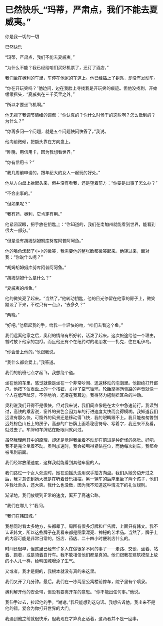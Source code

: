 # 已然快乐_“玛蒂，严肃点，我们不能去夏威夷。”

你是我一切的一切

已然快乐

“玛蒂，严肃点，我们不能去夏威夷。”

“为什么不能？我已经给咱们买好机票了，还订了酒店。”

我们坐在奥利的车里，车停在他家的车道上。他已经插上了钥匙，却没有发动车。

“你在开玩笑吗？”他边问，边在我脸上寻找我是开玩笑的痕迹。但他没找到，开始缓缓摇头，“夏威夷在三千英里之外。”

“所以才要坐飞机啊。”

他无视了我调节情绪的调侃：“你认真的？你什么时候干的这些啊？怎么做到的？为什么？”

“你再多问一个问题，就是五个问题快问快答了。”我说。

他向前微倾，把额头靠在方向盘上。

“昨晚，用信用卡，因为我想看世界。”

“你有信用卡？”

“我几周前申请的，跟年纪大的女人一起玩的好处。”

他从方向盘上抬起头来，但并没有看我，还是望着前方：“你要是出事了怎么办？”

“不会出事的。”

“但如果呢？”

“我有药，奥利，它肯定有用。”

他紧闭双眼，把手放在钥匙上：“你知道的，我们在南加州就能看到世界，能看到很大一部分。”

“但是没有胡姆胡姆努库努库阿普阿阿鱼。”

他的嘴角漾起了小小的微笑，我需要他的整张脸都微笑起来。他转过来，面对我：“你说什么呢？”

“胡姆胡姆努库努库阿普阿阿鱼。”

“胡姆胡姆什么是什么？”

“夏威夷的州鱼。”

他的微笑亮了起来。“当然了。”他转动钥匙，他的目光停留在他家的房子上，微笑黯淡了下来，不过只有一点点，“去多久？”

“两晚。”

“好吧。”他牵起我的手，给我一个轻快的吻，“咱们去看这个鱼。”

我们远离他家之后，奥利的情绪有所好转，活泼了起来。这次旅途给他一个理由，暂时放下他家的包袱。而且他还有个在纽约时的老朋友——扎克，住在毛伊岛。

“你会爱上他的。”他跟我说。

“我什么都会爱上。”我答道。

我们的航班七点才起飞，我想绕个道。

坐在他的车里，感觉就像是坐在一个非常吵闹、迅速移动的泡泡里。他拒绝打开窗户。他按下仪表盘上的一个按钮，关掉了空气循环。轮胎摩擦沥青路的声音就像一个人在低声龇牙，不停地响，还凑在我耳边。我得努力遏制捂耳朵的冲动。

奥利说我们开得不是很快，但对我来说，我们简直像是在太空中急速前行。我读到过，高铁的乘客说，窗外的景色会因为车的行进速度太快而变得模糊。我知道我们远没有那么快，可窗外的风景还是移动得飞快，我的眼睛跟不上。我只能匆匆瞥到远处棕色山丘上的房子，高悬的广告牌上画着秘密符号、写着字，我还来不及看，就过去了。车牌和车牌贴在眨眼间就闪过。

虽然我理解其中的原理，却还是觉得我坐着不动却在前进是种奇怪的感觉。好吧，我不是完全坐着不动。奥利加速时，我会被甩得紧贴座位，而他每次刹车，我都会被甩到前面。

我们经常放缓速度，这样我就能看到其他车里的人。

我们路过一个女人旁边时，她在边摇头边用双手拍方向盘。我们从她旁边开过之后，我才意识到她大概是在听着音乐摇摆。另一辆车的后座里坐了两个孩子，他们冲我吐舌头，还大笑。我什么也没做，因为我不知道这种情况下的礼仪规则。

渐渐地，我们放缓到正常的速度，离开了高速公路。

“我们在哪儿？”我问。

“我们在韩国城。”

我想同时看太多地方，头都晕了。周围有很多灯牌和广告牌，上面只有韩文。我不认识韩文，所以这些牌子在我看来都是图案漂亮、神秘的艺术品。当然了，牌子上的内容可能是非常日常的，饭店、药店、二十四小时便利店什么的。

时间还很早，但这里已经有许多人在做很多不同的事了——走路、交谈、坐着、站着、跑着，或是骑着自行车。我不敢相信他们都是真的。他们跟我在建筑模型上放的小人儿一样，给韩国城增添了生气。

又或者，我才是假的，我根本就没有真的来这里。

我们又开了几分钟。最后，我们在一栋两层公寓楼前停车，院子里有个喷泉。

奥利解开他的安全带，但没有要离开车的意思。“你不能出任何事。”他说。

我伸手过去，拉起他的手。“谢谢。”我只能想到这句话。我想告诉他，我出来不是他的错，爱会为你打开世界的大门。

我遇到他之前就很快乐，但我现在才算真正活着，这两者并不是一回事。